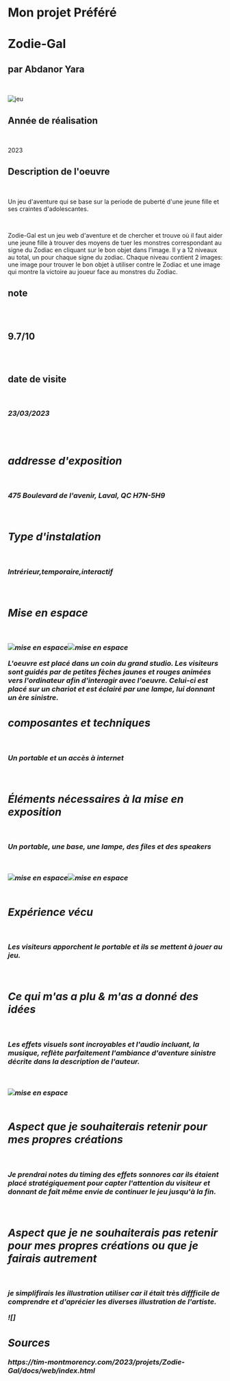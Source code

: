<h1>Mon projet Préféré</h1>


# Zodie-Gal<br>

<h2>par Abdanor Yara</h2><br>

![jeu](medias/zodie-gal_game.jpg)
<br>
<h2>Année de réalisation</h2><br><p>2023</p>
<h2>Description de l'oeuvre</h2><br>
<p>Un jeu d'aventure qui se base sur la periode de puberté d'une jeune fille et ses craintes d'adolescantes.<p><br>
<p>Zodie-Gal est un jeu web d'aventure et de chercher et trouve où il faut aider une jeune fille à trouver des moyens de tuer les monstres correspondant au signe du Zodiac en cliquant sur le bon objet dans l'image. Il y a 12 niveaux au total, un pour chaque signe du zodiac. Chaque niveau contient 2 images: une image pour trouver le bon objet à utiliser contre le Zodiac et une image qui montre la victoire au joueur face au monstres du Zodiac.</p>
<h2>note<h2><br></p>9.7/10<p><br>
<h2>date de visite</h2><br>
<h3><em>23/03/2023<em><h3> <br>
<h2>addresse d'exposition</h2> <br>
<p>475 Boulevard de l'avenir, Laval, QC H7N-5H9 </p><br>
<h2>Type d'instalation</h2><br>
<p>Intrérieur,temporaire,interactif<p><br>
<h2>Mise en espace</h2><br>
  
![mise en espace](medias/mise_en_espace_zodie-gal.jpg)![mise en espace](medias/composantes_zodie1.jpg)
<br>
<p>L'oeuvre est placé dans un coin du grand studio. Les visiteurs sont guidés par de petites fèches jaunes et rouges animées vers l'ordinateur afin d'interagir avec l'oeuvre. Celui-ci est placé sur un chariot et est éclairé par une lampe, lui donnant un ère sinistre.</p> 
<h2>composantes et techniques</h2><br><p>Un portable et un accès à internet </p><br>
<h2>Éléments nécessaires à la mise en exposition</h2><br><p>Un portable, une base, une lampe, des files et des speakers</p><br>
  
 ![mise en espace](medias/composantes_zodie2.jpg)![mise en espace](medias/composantes_zodie3.jpg)
<br>
<br>
<h2>Expérience vécu</h2><br><p>Les visiteurs apporchent le portable et ils se mettent à jouer au jeu.</p><br>
<h2>Ce qui m'as a plu & m'as a donné des idées</h2><br><p>Les effets visuels sont incroyables et l'audio incluant, la musique, reflète parfaitement l'ambiance d'aventure sinistre décrite dans la description de l'auteur.</p><br>
  
![mise en espace](medias/composantes_zodie3.jpg)  
  <br>
<h2>Aspect que je souhaiterais retenir pour mes propres créations</h2><br><p>Je prendrai notes du timing des effets sonnores car ils étaient placé stratégiquement pour capter l'attention du visiteur et donnant de fait même envie de continuer le jeu jusqu'à la fin.</p><br>
<h2>Aspect que je ne souhaiterais pas retenir pour mes propres créations ou que je fairais autrement</h2><br><p>je simplifirais les illustration utiliser car il était très diffficile de comprendre et d'aprécier les diverses illustration de l'artiste.</p>
![]























<h2>Sources</h2>
https://tim-montmorency.com/2023/projets/Zodie-Gal/docs/web/index.html
